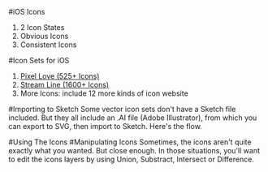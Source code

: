 #iOS Icons
1. 2 Icon States
2. Obvious Icons
3. Consistent Icons

#Icon Sets for iOS
1. [Pixel Love (525+ Icons)](http://pixellove.com/)
2. [Stream Line (1600+ Icons)](http://www.streamlineicons.com/)
3. More Icons: include 12 more kinds of icon website

#Importing to Sketch
Some vector icon sets don't have a Sketch file included. But they all include an .AI file (Adobe Illustrator), from which you can export to SVG, then import to Sketch. Here's the flow.

#Using The Icons
#Manipulating Icons
Sometimes, the icons aren't quite exactly what you wanted. But close enough. In those situations, you'll want to edit the icons layers by using Union, Substract, Intersect or Difference.